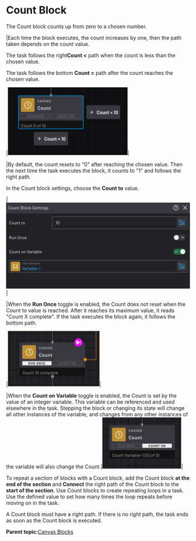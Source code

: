 # Count Block

The Count block counts up from zero to a chosen number.

|Each time the block executes, the count increases by one, then the path taken depends on the count value.

The task follows the right**Count <** path when the count is less than the chosen value.

The task follows the bottom **Count =** path after the count reaches the chosen value.

|![](../../../../_Media/ForgeOS-5-x/BlockGlossary-5-x/Canvas_Blocks/canvas-blocks-count-20220916-5.3-jlh-001.png)|

|By default, the count resets to "0" after reaching the chosen value. Then the next time the task executes the block, it counts to "1" and follows the right path.

 In the Count block settings, choose the **Count to** value.

|![](../../../../_Media/ForgeOS-5-x/BlockGlossary-5-x/Canvas_Blocks/Block_count_5-x.png)|

|When the **Run Once** toggle is enabled, the Count does not reset when the Count to value is reached. After it reaches its maximum value, it reads "Count X complete". If the task executes the block again, it follows the bottom path.

|![](../../../../_Media/ForgeOS-5-x/BlockGlossary-5-x/Canvas_Blocks/Block_count_run_once_5x.png)|

|When the **Count on Variable** toggle is enabled, the Count is set by the value of an integer variable. This variable can be referenced and used elsewhere in the task. Stepping the block or changing its state will change all other instances of the variable, and changes from any other instances of the variable will also change the Count.|![](../../../../_Media/ForgeOS-5-x/BlockGlossary-5-x/Canvas_Blocks/Block_count_count_on.png)|

To repeat a section of blocks with a Count block, add the Count block **at the end of the section** and **Connect** the right path of the Count block to the **start of the section.** Use Count blocks to create repeating loops in a task. Use the defined value to set how many times the loop repeats before moving on in the task.

A Count block must have a right path. If there is no right path, the task ends as soon as the Count block is executed.

**Parent topic:**[Canvas Blocks](../../6-Task-Canvas-App/Block_Glossary/canvas_blocks.md)

